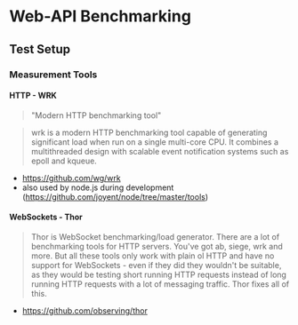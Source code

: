 # Web-API Benchmarking

## Test Setup

### Measurement Tools 

#### HTTP - WRK 

>"Modern HTTP benchmarking tool"

>wrk is a modern HTTP benchmarking tool capable of generating significant
   load when run on a single multi-core CPU. It combines a multithreaded
   design with scalable event notification systems such as epoll and kqueue.
 

- https://github.com/wg/wrk
- also used by node.js during development (https://github.com/joyent/node/tree/master/tools)

#### WebSockets - Thor

>Thor is WebSocket benchmarking/load generator. 
There are a lot of benchmarking tools for HTTP servers. You've got ab, siege, wrk and more. 
But all these tools only work with plain ol HTTP and have no support for WebSockets - even if they did they wouldn't be suitable, as they would be testing short running HTTP requests instead of long running HTTP requests with a lot of messaging traffic.
Thor fixes all of this.

- https://github.com/observing/thor

